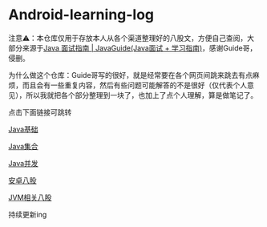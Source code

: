 # Android-learning-log


注意:warning:：本仓库仅用于存放本人从各个渠道整理好的八股文，方便自己查阅，大部分来源于[Java 面试指南 | JavaGuide(Java面试 + 学习指南)](https://javaguide.cn/)，感谢Guide哥，侵删。


为什么做这个仓库：Guide哥写的很好，就是经常要在各个网页间跳来跳去有点麻烦，而且会有一些重复内容，然后有些问题可能解答的不是很好（仅代表个人意见），所以我就把各个部分整理到一块了，也加上了点个人理解，算是做笔记了。

点击下面链接可跳转

[Java基础](https://github.com/shuchaia/Android-learning-log/blob/main/Java基础.md)

[Java集合](https://github.com/shuchaia/Android-learning-log/blob/main/Java集合.md)

[Java并发](https://github.com/shuchaia/Android-learning-log/blob/main/Java并发.md)

[安卓八股](https://github.com/shuchaia/Android-learning-log/blob/main/安卓八股.md)

[JVM相关八股](https://github.com/shuchaia/Android-learning-log/blob/main/JVM相关八股.md)

持续更新ing
